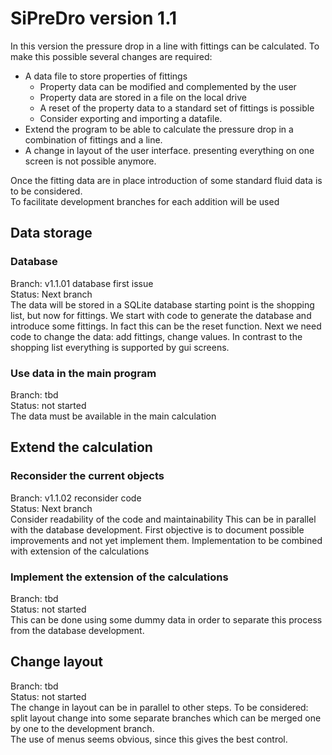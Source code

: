 # SiPreDro version 1.1
In this version the pressure drop in a line with fittings can be calculated. To make this possible several changes
are required:
- A data file to store properties of fittings
  - Property data can be modified and complemented by the user
  - Property data are stored in a file on the local drive
  - A reset of the property data to a standard set of fittings is possible
  - Consider exporting and importing a datafile.  
- Extend the program to be able to calculate the pressure drop in a combination of fittings and a line. 
- A change in layout of the user interface. presenting everything on one screen is not possible anymore.

Once the fitting data are in place introduction of some standard fluid data is to be considered.   
To facilitate development branches for each addition will be used 
## Data storage
### Database
Branch: v1.1.01 database first issue  
Status: Next branch  
The data will be stored in a SQLite database starting point is the shopping list, but now for fittings. We start with 
code to generate the database and introduce some fittings. In fact this can be the reset function. Next we need code to
change the data: add fittings, change values. In contrast to the shopping list everything is supported by gui screens. 
### Use data in the main program
Branch: tbd  
Status: not started  
The data must be available in the main calculation 
## Extend the calculation
### Reconsider the current objects
Branch: v1.1.02 reconsider code  
Status: Next branch  
Consider readability of the code and maintainability This can be in parallel with the database development. First 
objective is to document possible improvements and not yet implement them. Implementation to be combined with extension 
of the calculations
### Implement the extension of the calculations
Branch: tbd  
Status: not started  
This can be done using some dummy data in order to separate this process from the database development. 
## Change layout
Branch: tbd  
Status: not started  
The change in layout can be in parallel to other steps. To be considered: split layout change into some separate 
branches which can be merged one by one to the development branch.  
The use of menus seems obvious, since this gives the best control. 